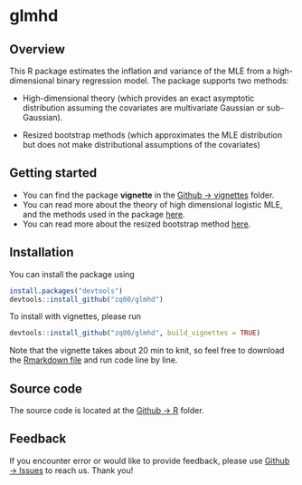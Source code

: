 # glmhd

## Overview

This R package estimates the inflation and variance of the MLE from a high-dimensional binary regression model. The package supports two methods: 

- High-dimensional theory (which provides an exact asymptotic distribution assuming the covariates are multivariate Gaussian or sub-Gaussian).

- Resized bootstrap methods (which approximates the MLE distribution but does not make distributional assumptions of the covariates)

## Getting started

- You can find the package **vignette** in the [Github -> vignettes](https://github.com/zq00/glmhd/tree/master/vignettes) folder. 
- You can read more about the theory of high dimensional logistic MLE, and the methods used in the package [here](https://arxiv.org/abs/2001.09351).  
- You can read more about the resized bootstrap method [here](https://arxiv.org/abs/2208.08944).

## Installation

You can install the package using 

```R
install.packages("devtools")
devtools::install_github("zq00/glmhd")
```

To install with vignettes, please run

```R
devtools::install_github("zq00/glmhd", build_vignettes = TRUE)
```

Note that the vignette takes about 20 min to knit, so feel free to download the [Rmarkdown file](https://github.com/zq00/glmhd/tree/master/vignettes) and run code line by line.

## Source code

The source code is located at the [Github -> R](https://github.com/zq00/glmhd/tree/master/R) folder. 

## Feedback

If you encounter error or would like to provide feedback, please use [Github -> Issues](https://github.com/zq00/glmhd/issues) to reach us. Thank you! 
